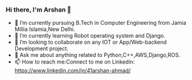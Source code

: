 
<!--
**1arshan/1arshan** is a ✨ _special_ ✨ repository because its `README.md` (this file) appears on your GitHub profile.

Here are some ideas to get you started:

- 🔭 I’m currently working on ...
- 🌱 I’m currently learning ...
- 👯 I’m looking to collaborate on ...
- 🤔 I’m looking for help with ...
- 💬 Ask me about ...
- 📫 How to reach me: ...
- 😄 Pronouns: ...
- ⚡ Fun fact: ...
-->
### Hi there, I'm Arshan 👋
- 🔭 I’m currently pursuing B.Tech in Computer Engineering from Jamia Millia Islamia,New Delhi.
- 🌱 I’m currently learning Robot operating system and Django.
- 👯 I’m looking to collaborate on any IOT or App/Web-backend Development project.
- 💬 Ask me about anything related to Python,C++,AWS,Django,ROS.
- 📫 How to reach me:Connect to me on Linkedin: https://www.linkedin.com/in/41arshan-ahmad/

